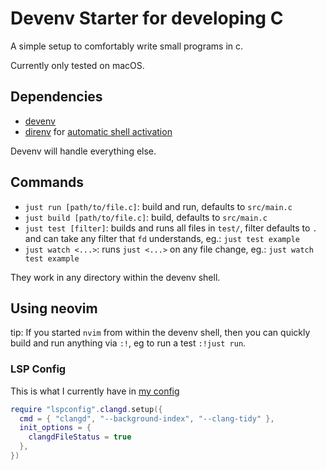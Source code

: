 # Devenv Starter for developing C

A simple setup to comfortably write small programs in c.

Currently only tested on macOS.

## Dependencies

- [devenv](https://devenv.sh/getting-started/)
- [direnv](https://direnv.net/) for [automatic shell activation]

Devenv will handle everything else.

## Commands

- `just run [path/to/file.c]`: build and run, defaults to `src/main.c`
- `just build [path/to/file.c]`: build, defaults to `src/main.c`
- `just test [filter]`: builds and runs all files in `test/`, filter defaults to `.` and can take any filter that `fd` understands, eg.: `just test example`
- `just watch <...>`: runs `just <...>` on any file change, eg.: `just watch test example`

They work in any directory within the devenv shell.

## Using neovim 

tip: If you started `nvim` from within the devenv shell, then you can quickly
build and run anything via `:!`, eg to run a test `:!just run`.

### LSP Config

This is what I currently have in [my config]

```lua
require "lspconfig".clangd.setup({
  cmd = { "clangd", "--background-index", "--clang-tidy" },
  init_options = {
    clangdFileStatus = true
  },
})
```

[my config]: https://github.com/nocksock/dotfiles/blob/main/nvim/after/plugin/lsp/clangd.lua
[automatic shell activation]: https://devenv.sh/automatic-shell-activation/

